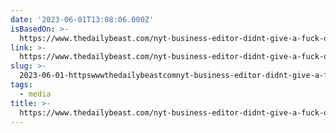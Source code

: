 ```yaml
---
date: '2023-06-01T13:08:06.000Z'
isBasedOn: >-
  https://www.thedailybeast.com/nyt-business-editor-didnt-give-a-fuck-over-elizabeth-holmes-profile-backlash?via=newsletter&source=CSPMedition
link: >-
  https://www.thedailybeast.com/nyt-business-editor-didnt-give-a-fuck-over-elizabeth-holmes-profile-backlash?via=newsletter&source=CSPMedition
slug: >-
  2023-06-01-httpswwwthedailybeastcomnyt-business-editor-didnt-give-a-fuck-over-elizabeth-holmes-profile-backlashvianewsletterandsourcecspmedition
tags:
  - media
title: >-
  https://www.thedailybeast.com/nyt-business-editor-didnt-give-a-fuck-over-elizabeth-holmes-profile-backlash?via=newsletter&source=CSPMedition
---
```


